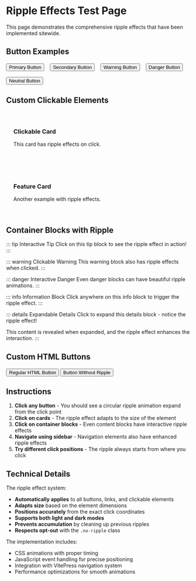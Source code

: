 # Ripple Effects Test Page

This page demonstrates the comprehensive ripple effects that have been implemented sitewide.

## Button Examples

<div style="display: flex; gap: 16px; flex-wrap: wrap; margin: 20px 0;">
  <button class="btn-primary">Primary Button</button>
  <button class="btn-secondary">Secondary Button</button>
  <button class="btn-warning">Warning Button</button>
  <button class="btn-danger">Danger Button</button>
  <button class="btn-neutral">Neutral Button</button>
</div>

## Custom Clickable Elements

<div style="display: grid; grid-template-columns: repeat(auto-fit, minmax(250px, 1fr)); gap: 20px; margin: 20px 0;">
  <div class="card clickable" style="padding: 20px; border: 1px solid var(--vp-c-divider); border-radius: 8px; cursor: pointer;">
    <h3>Clickable Card</h3>
    <p>This card has ripple effects on click.</p>
  </div>
  
  <div class="feature-card" style="padding: 20px; background: var(--vp-c-bg-soft); border-radius: 8px; cursor: pointer;">
    <h3>Feature Card</h3>
    <p>Another example with ripple effects.</p>
  </div>
</div>

## Container Blocks with Ripple

::: tip Interactive Tip
Click on this tip block to see the ripple effect in action!
:::

::: warning Clickable Warning
This warning block also has ripple effects when clicked.
:::

::: danger Interactive Danger
Even danger blocks can have beautiful ripple animations.
:::

::: info Information Block
Click anywhere on this info block to trigger the ripple effect.
:::

::: details Expandable Details
Click to expand this details block - notice the ripple effect!

This content is revealed when expanded, and the ripple effect enhances the interaction.
:::

## Custom HTML Buttons

<div style="margin: 20px 0;">
  <button onclick="alert('Custom button clicked!')">Regular HTML Button</button>
  <button class="no-ripple" onclick="alert('No ripple button clicked!')">Button Without Ripple</button>
</div>

## Instructions

1. **Click any button** - You should see a circular ripple animation expand from the click point
2. **Click on cards** - The ripple effect adapts to the size of the element
3. **Click on container blocks** - Even content blocks have interactive ripple effects
4. **Navigate using sidebar** - Navigation elements also have enhanced ripple effects
5. **Try different click positions** - The ripple always starts from where you click

## Technical Details

The ripple effect system:
- **Automatically applies** to all buttons, links, and clickable elements
- **Adapts size** based on the element dimensions
- **Positions accurately** from the exact click coordinates
- **Supports both light and dark modes**
- **Prevents accumulation** by cleaning up previous ripples
- **Respects opt-out** with the `.no-ripple` class

The implementation includes:
- CSS animations with proper timing
- JavaScript event handling for precise positioning
- Integration with VitePress navigation system
- Performance optimizations for smooth animations